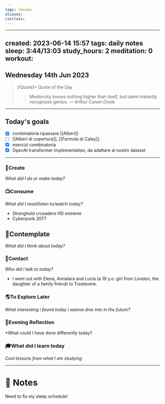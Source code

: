 ```yaml
---
tags: review
aliases:
cssclass:
---
```

 
---
created: 2023-06-14 15:57
tags: daily notes
sleep: 3:44/13:03
study_hours: 2
meditation: 0
workout:
---


## Wednesday 14th Jun 2023


> [!Quote]+ Quote of the Day  
> > Mediocrity knows nothing higher than itself, but talent instantly recognizes genius.
> — <cite>Arthur Conan Doyle</cite>

--- 
## Today's goals

- [x] combinatoria ripassare [[Alberi]] 
- [ ] [[Alberi di copertura]], [[Formula di Caley]].
- [x] esercizi combinatoria
- [x] OpenAI transformer implementation, da adattare al nostro dataset

---

### 🎨Create
*What did I do or make today?*

  
### 📺Consume
*What did I read/listen to/watch today?*
- Stronghold crusaders HD extreme
- Cyberpunk 2077
  
## 💭Contemplate
*What did I think about today?*


### 👬Contact
*Who did I talk to today?*
- I went out with Elena, Annalara and Lucia (a 19 y.o. girl from London, the daughter of a family friend) to Trastevere.
  
### 🌎To Explore Later
*What interesting i found today i wanna dive into in the future?*


### 🌃Evening Reflection
*What could I have done differently today?


### 🎓What did I learn today
*Cool lessons from what I am studying*

---
# 📝 Notes

Need to fix my sleep schedule!
